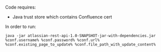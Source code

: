 Code requires:
*  Java trust store which contains Confluence cert

In order to run:
```
java -jar atlassian-rest-api-1.0-SNAPSHOT-jar-with-dependencies.jar %conf.username% %conf.password% %conf.url% %conf.existing_page_to_update% %conf.file_path_with_update_content%
```

